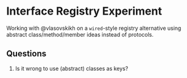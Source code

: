 # Interface Registry Experiment

Working with @vlasovskikh on a `wired`-style registry alternative using abstract class/method/member ideas instead of
protocols.

## Questions

1. Is it wrong to use (abstract) classes as keys?

